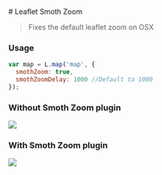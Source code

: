 # Leaflet Smoth Zoom
> Fixes the default leaflet zoom on OSX


### Usage

```javascript
var map = L.map('map', {
  smothZoom: true,
  smothZoomDelay: 1000 //Default to 1000
});
```

### Without Smoth Zoom plugin

![](https://raw.github.com/zzarcon/Leaflet.smothzoom/master/showcase/no-smoth.gif)

### With Smoth Zoom plugin

![](https://raw.github.com/zzarcon/Leaflet.smothzoom/master/showcase/no-smoth.gif)